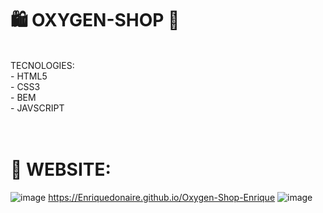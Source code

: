 # 🛍️ OXYGEN-SHOP 🛒

<br/>
TECNOLOGIES: <br/>
- HTML5 <br/>
- CSS3 <br/>
- BEM <br/>
- JAVSCRIPT <br/>

<br/>
<br/>


# 🛒 WEBSITE:

![image](https://github.com/Enriquedonaire/Oxygen-Shop-Enrique/assets/84640350/f09b7474-0634-4737-bdc5-db5bcb00ffe3)
https://Enriquedonaire.github.io/Oxygen-Shop-Enrique ![image](https://github.com/Enriquedonaire/Oxygen-Shop-Enrique/assets/84640350/e49943e0-3301-42b0-a4c8-1d07c20aefd6)


